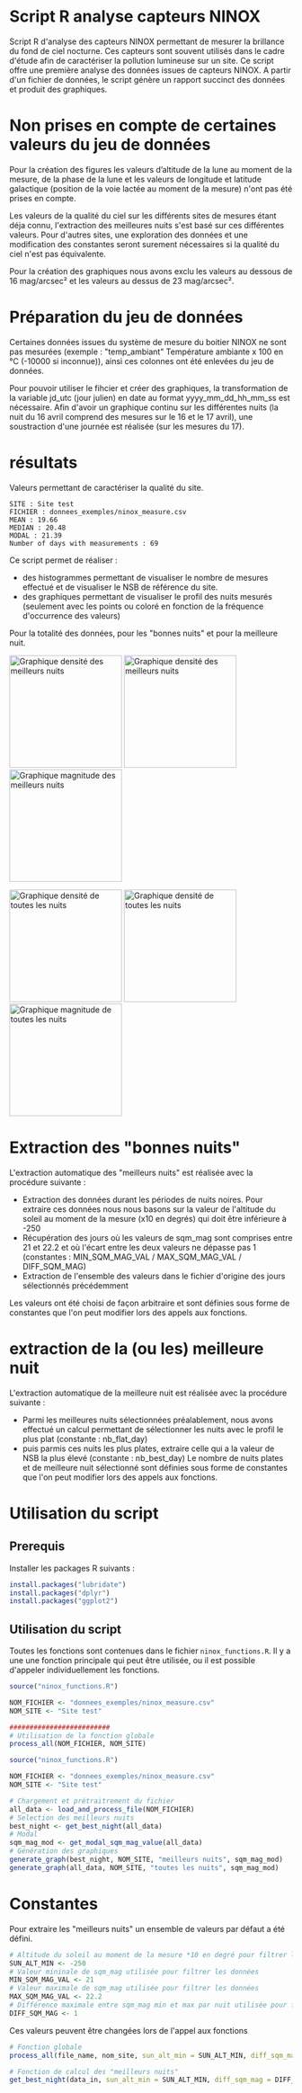# Script R analyse capteurs NINOX
Script R d'analyse des capteurs NINOX permettant de mesurer la brillance du fond de ciel nocturne. 
Ces capteurs sont souvent utilisés dans le cadre d'étude afin de caractériser la pollution lumineuse sur un site.
Ce script offre une première analyse des données issues de capteurs NINOX.
A partir d'un fichier de données, le script génère un rapport succinct des données et produit des graphiques.

# Non prises en compte de certaines valeurs du jeu de données 
Pour la création des figures les valeurs d’altitude de la lune au moment de la mesure, de la phase de la lune et les valeurs de longitude et latitude galactique (position de la voie lactée au moment de la mesure) n'ont pas été prises en compte.

Les valeurs de la qualité du ciel sur les différents sites de mesures étant déja connu, l'extraction des meilleures nuits s'est basé sur ces différentes valeurs. Pour d'autres sites, une exploration des données et une modification des constantes seront surement nécessaires si la qualité du ciel n'est pas équivalente. 

Pour la création des graphiques nous avons exclu les valeurs au dessous de 16 mag/arcsec² et les valeurs au dessus de 23 mag/arcsec². 


# Préparation du jeu de données

Certaines données issues du système de mesure du boitier NINOX ne sont pas mesurées (exemple : "temp_ambiant" Température ambiante x 100 en °C (-10000 si inconnue)), ainsi ces colonnes ont été enlevées du jeu de données. 

Pour pouvoir utiliser le fihcier et créer des graphiques, la transformation de la variable jd_utc (jour julien) en date au format yyyy_mm_dd_hh_mm_ss est nécessaire. 
Afin d'avoir un graphique continu sur les différentes nuits (la nuit du 16 avril comprend des mesures sur le 16 et le 17 avril), une soustraction d'une journée est réalisée (sur les mesures du 17). 

# résultats 

Valeurs permettant de caractériser la qualité du site. 
```
SITE : Site test
FICHIER : donnees_exemples/ninox_measure.csv
MEAN : 19.66
MEDIAN : 20.48
MODAL : 21.39
Number of days with measurements : 69
```
Ce script permet de réaliser : 
- des histogrammes permettant de visualiser le nombre de mesures effectué et de visualiser le NSB de référence du site.
- des graphiques permettant de visualiser le profil des nuits mesurés (seulement avec les points ou coloré en fonction de la fréquence d'occurrence des valeurs)
  
Pour la totalité des données, pour les "bonnes nuits" et pour la meilleure nuit.
 

<p float="left">
<img src="docs/img/Site_test_meilleurs_nuits_densite2.jpg" width=200 alt="Graphique densité des meilleurs nuits">
<img src="docs/img/Site_test_meilleurs_nuits_densite.jpg" width=200 alt="Graphique densité des meilleurs nuits">
<img src="docs/img/Site_test_meilleurs_nuits_magnitude.jpg" width=200 alt="Graphique magnitude des meilleurs nuits">
</p>
<p float="left">
<img src="docs/img/Site_test_toutes_les_nuits_densite2.jpg" width=200 alt="Graphique densité de toutes les nuits">
<img src="docs/img/Site_test_toutes_les_nuits_densite.jpg" width=200 alt="Graphique densité de toutes les nuits">
<img src="docs/img/Site_test_toutes_les_nuits_magnitude.jpg" width=200 alt="Graphique magnitude de toutes les nuits">
</p>

# Extraction des "bonnes nuits"

L'extraction automatique des "meilleurs nuits" est réalisée avec la procédure suivante :

 * Extraction des données durant les périodes de nuits noires. Pour extraire ces données nous nous basons sur la valeur de l'altitude du soleil au moment de la mesure (x10 en degrés) qui doit être inférieure à -250
 * Récupération des jours où les valeurs de sqm_mag sont comprises entre 21 et 22.2 et où l'écart entre les deux valeurs ne dépasse pas 1 (constantes : MIN_SQM_MAG_VAL / MAX_SQM_MAG_VAL / DIFF_SQM_MAG)
 * Extraction de l'ensemble des valeurs dans le fichier d'origine des jours sélectionnés précédemment

Les valeurs ont été choisi de façon arbitraire et sont définies sous forme de constantes que l'on peut modifier lors des appels aux fonctions.

# extraction de la (ou les) meilleure nuit

L'extraction automatique de la meilleure nuit est réalisée avec la procédure suivante : 

* Parmi les meilleures nuits sélectionnées préalablement, nous avons effectué un calcul permettant de sélectionner les nuits avec le profil le plus plat (constante : nb_flat_day)
* puis parmis ces nuits les plus plates, extraire celle qui a la valeur de NSB la plus élevé (constante : nb_best_day)
Le nombre de nuits plates et de meilleure nuit sélectionné sont définies sous forme de constantes que l'on peut modifier lors des appels aux fonctions.

# Utilisation du script
## Prerequis
Installer les packages R suivants :

```R
install.packages("lubridate")
install.packages("dplyr")
install.packages("ggplot2")
```


## Utilisation du script

Toutes les fonctions sont contenues dans le fichier `ninox_functions.R`. Il y a une une fonction principale qui peut être utilisée, ou il est possible d'appeler individuellement les fonctions.

```R
source("ninox_functions.R")

NOM_FICHIER <- "donnees_exemples/ninox_measure.csv"
NOM_SITE <- "Site test"

#########################
# Utilisation de la fonction globale
process_all(NOM_FICHIER, NOM_SITE)
```

```R
source("ninox_functions.R")

NOM_FICHIER <- "donnees_exemples/ninox_measure.csv"
NOM_SITE <- "Site test"

# Chargement et prétraitrement du fichier
all_data <- load_and_process_file(NOM_FICHIER)
# Selection des meilleurs nuits
best_night <- get_best_night(all_data)
# Modal
sqm_mag_mod <- get_modal_sqm_mag_value(all_data)
# Génération des graphiques
generate_graph(best_night, NOM_SITE, "meilleurs nuits", sqm_mag_mod)
generate_graph(all_data, NOM_SITE, "toutes les nuits", sqm_mag_mod)
```

# Constantes
Pour extraire les "meilleurs nuits" un ensemble de valeurs par défaut a été défini.

```R
# Altitude du soleil au moment de la mesure *10 en degré pour filtrer les données
SUN_ALT_MIN <- -250
# Valeur mininale de sqm_mag utilisée pour filtrer les données
MIN_SQM_MAG_VAL <- 21
# Valeur maximale de sqm_mag utilisée pour filtrer les données
MAX_SQM_MAG_VAL <- 22.2
# Différence maximale entre sqm_mag min et max par nuit utilisée pour filtrer les données
DIFF_SQM_MAG <- 1
```

Ces valeurs peuvent être changées lors de l'appel aux fonctions
```R
# Fonction globale
process_all(file_name, nom_site, sun_alt_min = SUN_ALT_MIN, diff_sqm_mag = DIFF_SQM_MAG, min_sqm_mag_val = MIN_SQM_MAG_VAL, max_sqm_mag_val = MAX_SQM_MAG_VAL)

# Fonction de calcul des "meilleurs nuits"
get_best_night(data_in, sun_alt_min = SUN_ALT_MIN, diff_sqm_mag = DIFF_SQM_MAG, min_sqm_mag_val = MIN_SQM_MAG_VAL, max_sqm_mag_val = MAX_SQM_MAG_VAL)
```
